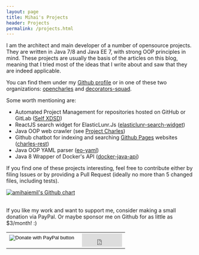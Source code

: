 ```yaml
---
layout: page
title: Mihai's Projects
header: Projects
permalink: /projects.html
---
```


I am the architect and main developer of a number of opensource projects. They are
written in Java 7/8 and Java EE 7, with strong OOP principles in mind. These projects are usually the basis of
the articles on this blog, meaning that I tried most of the ideas that I write about and saw that they are indeed applicable.

You can find them under my [Github profile](https://github.com/amihaiemil) or in one of these two organizations: [opencharles](https://github.com/opencharles) and [decorators-squad](https://github.com/decorators-squad).

Some worth mentioning are:

  * Automated Project Management for repositories hosted on GitHub or GitLab ([Self XDSD](https://self-xdsd.com))
  * ReactJS search widget for ElasticLunr.Js ([elasticlunr-search-widget](https://github.com/amihaiemil/elasticlunr-search-widget))
  * Java OOP web crawler (see [Project Charles](https://amihaiemil.github.io/2016/12/05/project-charles.html))
  * Github chatbot for indexing and searching [Github Pages](https://pages.github.com/) websites ([charles-rest](https://github.com/opencharles/charles-rest))
  * Java OOP YAML parser ([eo-yaml](https://github.com/decorators-squad/eo-yaml))
  * Java 8 Wrapper of Docker's API ([docker-java-api](https://github.com/amihaiemil/docker-java-api))

If you find one of these projects interesting, feel free to contribute
either by filing Issues or by providing a Pull Request (ideally no more than 5 changed files, including tests).

<a href="https://www.github.com/amihaiemil" target="_blank"><img src="https://ghchart.rshah.org/amihaiemil" title="My Github contributions chart" alt="amihaiemil's Github chart" /></a>

<link rel="stylesheet" href="//cdnjs.cloudflare.com/ajax/libs/octicons/2.0.2/octicons.min.css">
<link rel="stylesheet" href="/css/github-activity-0.1.5.min.css">

<script type="text/javascript" src="//cdnjs.cloudflare.com/ajax/libs/mustache.js/0.7.2/mustache.min.js"></script>
<script type="text/javascript" src="/js/github-activity-0.1.5.min.js"></script>

<div id="feed">
</div>

<br>
If you like my work and want to support me, consider making a small donation via PayPal.
Or maybe sponsor me on Github for as little as $3/month! :)
<br>

<table>
  <tr>
    <td>
      <form action="https://www.paypal.com/cgi-bin/webscr" method="post" target="_top">
         <input type="hidden" name="cmd" value="_s-xclick" />
         <input type="hidden" name="hosted_button_id" value="U8MANV6YYNVWL"/>
         <input type="image" src="https://www.paypalobjects.com/en_US/i/btn/btn_donateCC_LG.gif" border="0" name="submit" title="PayPal - The safer, easier way to pay online!" alt="Donate with PayPal button" />
        <img alt="" border="0" src="https://www.paypal.com/en_RO/i/scr/pixel.gif" width="1" height="1" />
      </form>
    </td>
    <td>
      <iframe src="https://github.com/sponsors/amihaiemil/button" title="Sponsor amihaiemil" height="35" width="107" style="border: 0;"></iframe>
    </td>
  <tr>

<script>
$(document).ready(
  function() {
    GitHubActivity.feed({
    	username: "amihaiemil",
    	selector: "#feed",
    	limit: 10
    });
  }
);
</script>
